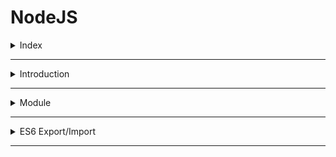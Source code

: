 # NodeJS

<details>
<summary>Index</summary>

## Index
* Introduction 
* Module
* ES6 Export/Import

</details>

---

<details>
<summary>Introduction</summary>

## Introduction
NodeJS is a Javascript environment that executes Javascript code outside a web browser.

### Advantages
* Cross Platform (Windows, Linux, MacOS...etc)
* Open Source
* Huge number of third-party packages
* Huge Community

</details>

---

<details>
<summary>Module</summary>

## Module
In Node JS, each Javascript file is treated as a separate module. 

### Export / Import
1. Default
2. Named

### Default
* The `module.exports` is a special object included in every Javascript file in the Node JS application by default.
* To import a module which is the local file, use the **require()** function with the relative path of the module(file name).

```js
let FirstModule = () => {
    return "I am First Module"
};

// Default Export
module.exports = FirstModule;
```

```js
// Import
const FirstModule = require('./FirstModule');

console.log(FirstModule());  // I am First Module

```

### Named
We can have multiple named exports per module.

```js 

// Functions
const FirstFunction = () => {
    return "I am First Function";
}

const SecondFunction = () => {
    return "I am Second Function";
}

// Named Export
exports.FirstFunction = FirstFunction;
exports.SecondFunction = SecondFunction;
```

```js
// Import 

const {FirstFunction, SecondFunction} = require('./Utils');


console.log(FirstFunction());  // I am First Function
console.log(SecondFunction());  // I am Second Function
```

</details>

---

<details>
<summary>ES6 Export/Import</summary>

## ES6 Export/Import
Modern JS Module are known as ES6 Modules.
The 'export' and 'import' keywords are introduced for exporting and importing one or more members in a module.

1. Default 
2. Named

### Default 
Here we use file name extension as `.mjs`.
```js App.mjs
// Import
import FirstModule from "./FirstModule.mjs";

console.log(FirstModule());
```

```js FirstModule.mjs
// Export
let FirstModule = () => {
    return "I am First Module"
};

// Default Export
export default FirstModule

```

### Named 

```js Utils.mjs 

// Functions
export const FirstFunction = () => {
    return "I am First Function";
}

export const SecondFunction = () => {
    return "I am Second Function";
}

```

```js App.mjs
// Import 

import {FirstFunction, SecondFunction} from "./Utils.mjs"

console.log(FirstFunction());  // I am First Function
console.log(SecondFunction());  // I am Second Function
```


### Without mjs
`npm init -y`

Add type in the `package.json` file.
```json
{
  "type": "module"
}
```

```js Utils.js

// Functions
export const FirstFunction = () => {
    return "I am First Function";
}

const SecondFunction = () => {
    return "I am Second Function";
}

export default SecondFunction

```

```js App.js
// Import 

import SecondFunction, {FirstFunction} from "./Utils.js"

console.log(FirstFunction());  // I am First Function
console.log(SecondFunction());  // I am Second Function
```

</details>

---
